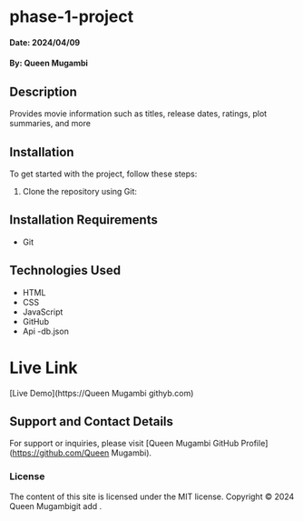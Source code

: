 # phase-1-project

#### Date: 2024/04/09
#### By: Queen Mugambi

## Description
 Provides movie information such as titles, release dates, ratings, plot summaries, and more

## Installation                                    
To get started with the project, follow these steps:

1. Clone the repository using Git:

## Installation Requirements
- Git

## Technologies Used
- HTML
- CSS
- JavaScript
- GitHub
- Api
-db.json



# Live Link
[Live Demo](https://Queen Mugambi githyb.com)

## Support and Contact Details
For support or inquiries, please visit [Queen Mugambi GitHub Profile](https://github.com/Queen Mugambi).

### License
The content of this site is licensed under the MIT license.
Copyright © 2024 Queen Mugambigit add .

